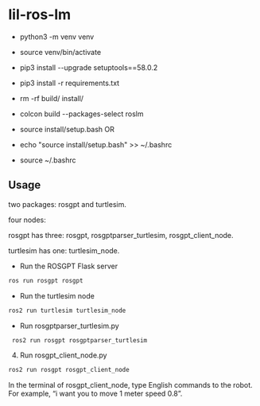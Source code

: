 # lil-ros-lm

- python3 -m venv venv
- source venv/bin/activate
- pip3 install --upgrade setuptools==58.0.2
- pip3 install -r requirements.txt

- rm -rf build/ install/
- colcon build --packages-select roslm
- source install/setup.bash
OR
- echo "source install/setup.bash" >> ~/.bashrc
- source ~/.bashrc

## Usage

two packages: rosgpt and turtlesim.

four nodes:

rosgpt has three: rosgpt, rosgptparser_turtlesim, rosgpt_client_node.

turtlesim has one: turtlesim_node.


* Run the ROSGPT Flask server

```sh
ros run rosgpt rosgpt
```

* Run the turtlesim node

``` sh
ros2 run turtlesim turtlesim_node
```

* Run rosgptparser_turtlesim.py

```sh
 ros2 run rosgpt rosgptparser_turtlesim
```

4. Run rosgpt_client_node.py

```sh
ros2 run rosgpt rosgpt_client_node
```

In the terminal of rosgpt_client_node, type English commands to the robot.  For example, “i want you to move 1 meter speed 0.8”.
